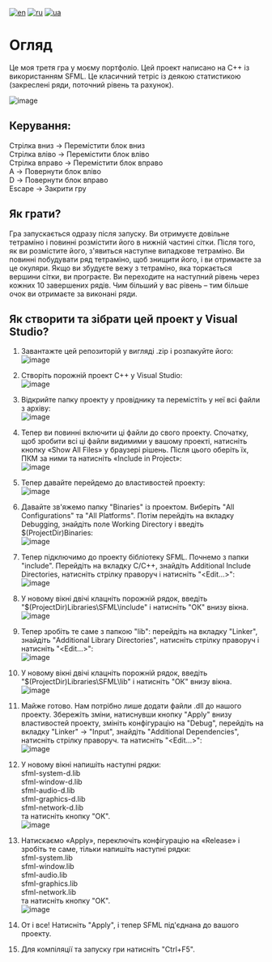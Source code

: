 [![en](https://img.shields.io/badge/Language-English-red.svg)](https://github.com/demianblogan/Game-The_Simplest_Tetris/blob/main/README.md)
[![ru](https://img.shields.io/badge/Language-Russian-blue.svg)](https://github.com/demianblogan/Game-The_Simplest_Tetris/blob/main/README.ru.md)
[![ua](https://img.shields.io/badge/Language-Ukrainian-green.svg)](https://github.com/demianblogan/Game-The_Simplest_Tetris/blob/main/README.ua.md)

# **Огляд**<br />
Це моя третя гра у моєму портфоліо. Цей проект написано на C++ із використанням SFML. Це класичний тетріс із деякою статистикою (закреслені ряди, поточний рівень та рахунок).

![image](https://github.com/demianblogan/Game-The_Simplest_Tetris/assets/105989117/ff65de37-7666-4587-b6b3-a6aa15581637)

## **Керування:**<br />
Стрілка вниз -> Перемістити блок вниз<br />
Стрілка вліво -> Перемістити блок вліво<br />
Стрілка вправо -> Перемістити блок вправо<br />
A -> Повернути блок вліво<br />
D -> Повернути блок вправо<br />
Escape -> Закрити гру<br />

## **Як грати?**<br />
Гра запускається одразу після запуску. Ви отримуєте довільне тетраміно і повинні розмістити його в нижній частині сітки. Після того, як ви розмістите його, з'явиться наступне випадкове тетраміно.
Ви повинні побудувати ряд тетраміно, щоб знищити його, і ви отримаєте за це окуляри. Якщо ви збудуєте вежу з тетраміно, яка торкається вершини сітки, ви програєте. Ви переходите на наступний рівень
через кожних 10 завершених рядів. Чим більший у вас рівень – тим більше очок ви отримаєте за виконані ряди.

## **Як створити та зібрати цей проект у Visual Studio?**<br />
1. Завантажте цей репозиторій у вигляді .zip і розпакуйте його:<br />
![image](https://github.com/demianblogan/Game-The_Simplest_Tetris/assets/105989117/97809306-8ac0-4e7f-9203-5f7758804065)

2. Створіть порожній проект C++ у Visual Studio:<br />
![image](https://github.com/demianblogan/Game-The_Simplest_Tetris/assets/105989117/40bca872-b0f3-4969-acc4-f85216b9af0a)

3. Відкрийте папку проекту у провіднику та перемістіть у неї всі файли з архіву:<br />
![image](https://github.com/demianblogan/Game-The_Simplest_Tetris/assets/105989117/2eaf6be5-f6a9-4732-a78f-3f3cece9cb12)

4. Тепер ви повинні включити ці файли до свого проекту. Спочатку, щоб зробити всі ці файли видимими у вашому проекті, натисніть кнопку «Show All Files» у браузері рішень. Після цього оберіть їх, ПКМ за ними та натисніть «Include in Project»:<br />
![image](https://github.com/demianblogan/Game-The_Simplest_Tetris/assets/105989117/8c15fa56-58c1-4219-a693-6a1ea2101b7b)

5. Тепер давайте перейдемо до властивостей проекту:<br />
![image](https://github.com/demianblogan/Game-The_Simplest_Tetris/assets/105989117/208d3fc0-f57a-42ea-82d0-3b4a320853b7)

6. Давайте зв'яжемо папку "Binaries" із проектом. Виберіть "All Configurations" та "All Platforms". Потім перейдіть на вкладку Debugging, знайдіть поле Working Directory і введіть $(ProjectDir)Binaries:<br />
![image](https://github.com/demianblogan/Game-The_Simplest_Tetris/assets/105989117/55605fb0-c65c-46e0-a198-3bb135f04d49)

7. Тепер підключимо до проекту бібліотеку SFML. Почнемо з папки "include". Перейдіть на вкладку C/C++, знайдіть Additional Include Directories, натисніть стрілку праворуч і натисніть "<Edit...>":<br />
![image](https://github.com/demianblogan/Game-The_Simplest_Tetris/assets/105989117/be6838e9-11bd-413d-a910-13c50deae4c7)

8. У новому вікні двічі клацніть порожній рядок, введіть "$(ProjectDir)Libraries\SFML\include" і натисніть "ОК" внизу вікна.<br />
![image](https://github.com/demianblogan/Game-The_Simplest_Tetris/assets/105989117/5d0b9c04-0243-4a33-a541-2e50c82077a3)

9. Тепер зробіть те саме з папкою "lib": перейдіть на вкладку "Linker", знайдіть "Additional Library Directories", натисніть стрілку праворуч і натисніть "<Edit...>":<br />
![image](https://github.com/demianblogan/Game-The_Simplest_Tetris/assets/105989117/18723745-d2cf-4731-9cf4-8ec7b7df1ada)

10. У новому вікні двічі клацніть порожній рядок, введіть "$(ProjectDir)Libraries\SFML\lib" і натисніть "ОК" внизу вікна.<br />
![image](https://github.com/demianblogan/Game-The_Simplest_Tetris/assets/105989117/d26851be-f844-43fa-97f5-7fd8a13b6921)

11. Майже готово. Нам потрібно лише додати файли .dll до нашого проекту. Збережіть зміни, натиснувши кнопку "Apply" внизу властивостей проекту, змініть конфігурацію на "Debug", перейдіть на вкладку "Linker" -> "Input", знайдіть "Additional Dependencies", натисніть стрілку праворуч. та натисніть "<Edit...>":<br />
![image](https://github.com/demianblogan/Game-The_Simplest_Tetris/assets/105989117/1ed08c65-6332-4b44-859d-9bb108f5a59e)

12. У новому вікні напишіть наступні рядки:<br />
sfml-system-d.lib<br />
sfml-window-d.lib<br />
sfml-audio-d.lib<br />
sfml-graphics-d.lib<br />
sfml-network-d.lib<br />
та натисніть кнопку "OK".<br />
![image](https://github.com/demianblogan/Game-The_Simplest_Tetris/assets/105989117/f816b73d-ce64-4a45-bcbb-47f8ae042159)

13. Натискаємо «Apply», переключіть конфігурацію на «Release» і зробіть те саме, тільки напишіть наступні рядки:<br />
sfml-system.lib<br />
sfml-window.lib<br />
sfml-audio.lib<br />
sfml-graphics.lib<br />
sfml-network.lib<br />
та натисніть кнопку "OK".<br />
![image](https://github.com/demianblogan/Game-The_Simplest_Tetris/assets/105989117/de2d7b06-3c7d-4551-9b9a-7242be3e492b)

14. От і все! Натисніть "Apply", і тепер SFML під'єднана до вашого проекту.

15. Для компіляції та запуску гри натисніть "Ctrl+F5".
